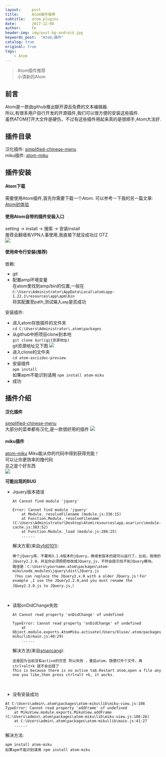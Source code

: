 ```yaml
---
layout:     post
title:      Atom插件推荐
subtitle:   atom_plugins
date:       2017-12-08
author:     Fe
header-img: img/post-bg-android.jpg
keywords_post:  "Atom,插件"
catalog: true
original: true
tags:
    - Atom
---
```

>Atom插件推荐  
小清新的Atom

## 前言

Atom是一款由github推出额开源且免费的文本编辑器.  
所以,有很多用户自行开发的开源插件,我们可以很方便的安装这些插件.  
虽然ATOM打开大文件是硬伤，不过有这些插件用起来真的是很顺手,Atom大法好.

## 插件目录

汉化插件: [simplified-chinese-menu](https://github.com/chinakids/atom-simplified-chinese-menu)  
miku插件:
[atom-miku](https://github.com/sunqibuhuake/atom-miku)  

## 插件安装
#### Atom下载

需要使用Atom插件,首先你需要下载一个Atom.
可以参考一下我的另一篇文章:
[Atom初体验](/2017/11/26/atom_first/)

#### 使用Atom自带的插件安装入口

setting → install → 搜索 → 安装install   
推荐会翻墙有VPN人事使用,我直接下就没成功过 OTZ  
![](https://raw.githubusercontent.com/FeDemo/img_gitalk/master/2017-12-08-atom_plugins/1.png)

#### 使用命令行安装(推荐)
依赖:
- git
- 配置amp环境变量  
在atom里找到amp/bin的位置,一般在  `C:\Users\Administrator\AppData\Local\atom\app-1.22.1\resources\app\apm\bin`  
将其配置至path,测试输入`amp`是否成功    

安装插件:
- 进入atom存放插件的文件夹  
`cd C:\Users\Administrator\.atom\packages`
- 从github中把项目clone到本地  
`git clone $url(git资源地址)`   
git资源地址见下图
![](https://raw.githubusercontent.com/FeDemo/img_gitalk/master/2017-12-08-atom_plugins/2.png)  
- 进入clone的文件夹  
`cd atom-asciidoc-preview`
- 安装插件  
`apm install`  
如果apm不能识别请用 `npm install atom-miku`
- 成功

## 插件介绍
#### 汉化插件

[simplified-chinese-menu](https://github.com/chinakids/atom-simplified-chinese-menu)  
大部分的菜单都有汉化,是一款很好用的插件
![](https://raw.githubusercontent.com/FeDemo/img_gitalk/master/2017-12-08-atom_plugins/simplified-chinese-menu.png)

#### miku插件

[atom-miku](https://github.com/sunqibuhuake/atom-miku)
Miku能从你的代码中得到获得充能！  
可以让你更效率的撸代码  
总之是个好东西  
![](https://raw.githubusercontent.com/FeDemo/img_gitalk/master/2017-12-08-atom_plugins/atom_miku.gif)   

**可能出现的BUG**   
- Jquery版本错误
  ```
  At Cannot find module 'jquery'

  Error: Cannot find module 'jquery'
      at Module._resolveFilename (module.js:336:15)
      at Function.Module._resolveFilename (C:\Users\Administrator\Desktop\Atom\resources\app.asar\src\module-cache.js:383:52)
      at Function.Module._load (module.js:286:25)
      ......
  ```  
  解决方案(来自[yfd0101](https://github.com/sunqibuhuake/atom-miku/issues/20)):
  ```
  换个jQuery库，不要用3.1.0版本的jQuery，换成老版本的就可以运行了，比如，我用的JQuery2.2.0，并且你必须把把他改成JQuery,js，不然会提示找不到JQuery模块。
  路径是：C:\Users\yourname.atom\packages\atom-miku\node_modules\jquery\dist\JQuery.js
  （You can replace the JQuery3.x.0 with a older JQuery.js！For example ,I use the JQuery2.2.0,and you must rename the JQuey2.2.0.js to JQuery.js,）
  ```
  <br>
- 读取onDidChange失败
  ```
  At Cannot read property 'onDidChange' of undefined

  TypeError: Cannot read property 'onDidChange' of undefined
      at Object.module.exports.AtomMiku.activate(/Users/bluse/.atom/packages/atom-miku/lib/main.js:40:29)  
      ......
  ```
  解决方法(来自[smancang](https://github.com/sunqibuhuake/atom-miku/issues/6)):
  ```
  这是因为当前没有active的页签 所以失败 ，重启atom，随便打开个文件，再ctrl+alt+k 就不会出错了
  This is because there is no active tab.Restart atom,open a file any one you like,then press ctrl+alt +k, it works.
  ```

  <br>
- 没有安装成功
```
At C:\Users\admin\.atom\packages\atom-miku\lib\miku-view.js:108
TypeError: Cannot read property 'addFrame' of undefined
    at MikuView.module.exports.MikuView.addFrame (C:\Users\admin\.atom\packages\atom-miku\lib\miku-view.js:108:26)
    at C:\Users\admin\.atom\packages\atom-miku\lib\main.js:41:27
    ......
```
解决方法:
```
apm install atom-miku
如果apm不能识别请用 npm install atom-miku
```
